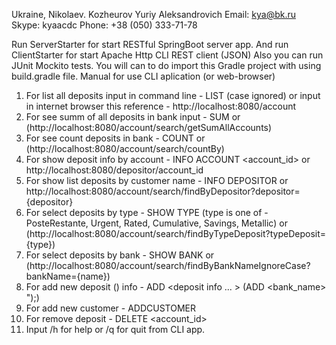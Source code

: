 Ukraine, Nikolaev.
Kozheurov Yuriy Aleksandrovich
Email: kya@bk.ru
Skype: kyaacdc
Phone: +38 (050) 333-71-78

Run ServerStarter for start RESTful SpringBoot server app. And run ClientStarter for start Apache Http CLI REST client (JSON)
Also you can run JUnit Mockito tests. You will can to do import this Gradle project with using build.gradle file.
Manual for use CLI aplication (or web-browser)
1) For list all deposits input in command line - LIST (case ignored)    or input in internet browser this reference - http://localhost:8080/account
2) For see summ of all deposits in bank input - SUM    or (http://localhost:8080/account/search/getSumAllAccounts)
3) For see count deposits in bank - COUNT    or (http://localhost:8080/account/search/countBy)
4) For show deposit info by account - INFO ACCOUNT <account_id>     or http://localhost:8080/depositor/account_id
5) For show list deposits by customer name - INFO DEPOSITOR <depositor>    or http://localhost:8080/account/search/findByDepositor?depositor={depositor}
6) For select deposits by type - SHOW TYPE <type> (type is one of - PosteRestante, Urgent, Rated, Cumulative, Savings, Metallic)    or (http://localhost:8080/account/search/findByTypeDeposit?typeDeposit={type})
7) For select deposits by bank - SHOW BANK <name>    or (http://localhost:8080/account/search/findByBankNameIgnoreCase?bankName={name})
8) For add new deposit () info -  ADD <deposit info ... > (ADD <id> <amount> <bank_name> <country> <profitabitity> <timeConstraints> <typeDeposit> <DepositorsEmail>");)
9) For add new customer -  ADDCUSTOMER  <email> <name>
10) For remove deposit - DELETE <account_id>
11) Input /h for help or /q for quit from CLI app.